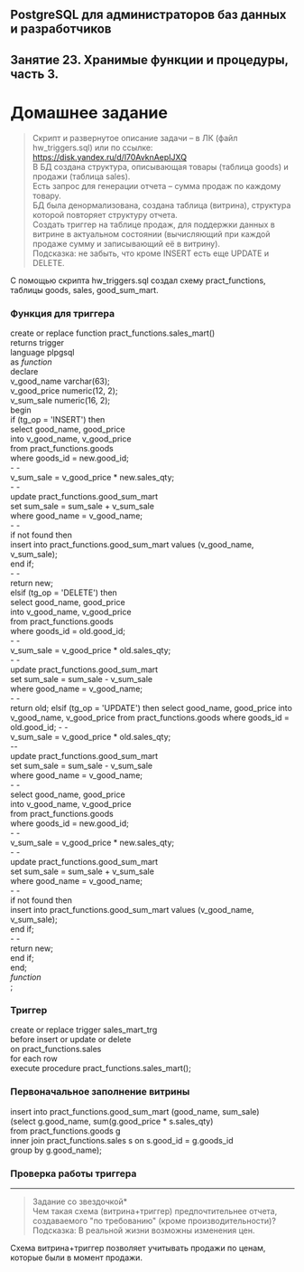 ## PostgreSQL для администраторов баз данных и разработчиков ##  
## Занятие 23. Хранимые функции и процедуры, часть 3. ##  
# Домашнее задание # 

>Скрипт и развернутое описание задачи – в ЛК (файл hw_triggers.sql) или по ссылке: https://disk.yandex.ru/d/l70AvknAepIJXQ  
>В БД создана структура, описывающая товары (таблица goods) и продажи (таблица sales).  
>Есть запрос для генерации отчета – сумма продаж по каждому товару.  
>БД была денормализована, создана таблица (витрина), структура которой повторяет структуру отчета.  
>Создать триггер на таблице продаж, для поддержки данных в витрине в актуальном состоянии (вычисляющий при каждой продаже сумму и записывающий её в витрину).  
>Подсказка: не забыть, что кроме INSERT есть еще UPDATE и DELETE. 

С помощью скрипта hw_triggers.sql создал схему pract_functions, таблицы goods, sales, good_sum_mart.  

### Функция для триггера ###

create or replace function pract_functions.sales_mart()  
	returns trigger  
	language plpgsql  
as $function$  
    declare  
	  v_good_name  varchar(63);  
	  v_good_price numeric(12, 2);  
	  v_sum_sale   numeric(16, 2);  
    begin  
	  if (tg_op = 'INSERT') then  
        select good_name, good_price  
        into v_good_name, v_good_price  
        from pract_functions.goods  
        where goods_id = new.good_id;  
        - -  
        v_sum_sale = v_good_price * new.sales_qty;   
        - -   
        update pract_functions.good_sum_mart  
        set sum_sale = sum_sale + v_sum_sale  
        where good_name = v_good_name;  
        - -  
        if not found then  
          insert into pract_functions.good_sum_mart values (v_good_name, v_sum_sale);  
        end if;  
        - -  
        return new;  
      elsif (tg_op = 'DELETE') then  
        select good_name, good_price  
        into v_good_name, v_good_price  
        from pract_functions.goods  
        where goods_id = old.good_id;  
        - -  
        v_sum_sale = v_good_price * old.sales_qty;  
        - -   
        update pract_functions.good_sum_mart  
        set sum_sale = sum_sale - v_sum_sale  
        where good_name = v_good_name;  
        - -  
        return old;
      elsif (tg_op = 'UPDATE') then
        select good_name, good_price
        into v_good_name, v_good_price
        from pract_functions.goods
        where goods_id = old.good_id;
        - -  
        v_sum_sale = v_good_price * old.sales_qty;  
        --  
        update pract_functions.good_sum_mart  
        set sum_sale = sum_sale - v_sum_sale  
        where good_name = v_good_name;  
        - -  
        select good_name, good_price  
        into v_good_name, v_good_price  
        from pract_functions.goods  
        where goods_id = new.good_id;  
        - -  
        v_sum_sale = v_good_price * new.sales_qty;  
        - -   
        update pract_functions.good_sum_mart  
        set sum_sale = sum_sale + v_sum_sale  
        where good_name = v_good_name;  
        - -  
        if not found then  
          insert into pract_functions.good_sum_mart values (v_good_name, v_sum_sale);  
        end if;  
        - -  
        return new;  
      end if;  
  end;  
$function$  
;  

### Триггер ###

create or replace trigger sales_mart_trg  
    before insert or update or delete  
    on pract_functions.sales  
    for each row  
    execute procedure pract_functions.sales_mart();  

### Первоначальное заполнение витрины ###

insert into pract_functions.good_sum_mart (good_name, sum_sale)   
  (select g.good_name, sum(g.good_price * s.sales_qty)  
   from pract_functions.goods g  
     inner join pract_functions.sales s on s.good_id = g.goods_id  
   group by g.good_name);  

### Проверка работы триггера ###



-------------------------------------
>Задание со звездочкой*  
>Чем такая схема (витрина+триггер) предпочтительнее отчета, создаваемого "по требованию" (кроме производительности)?  
>Подсказка: В реальной жизни возможны изменения цен.  

Схема витрина+триггер позволяет учитывать продажи по ценам, которые были в момент продажи.  

